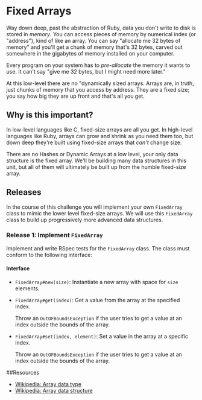 # Fixed Arrays

Way down deep, past the abstraction of Ruby, data you don't write to disk is stored in _memory_. You can access pieces of memory by numerical index (or "address"), kind of like an array. You can say "allocate me 32 bytes of memory" and you'll get a chunk of memory that's 32 bytes, carved out somewhere in the gigabytes of memory installed on your computer.

Every program on your system has to _pre-allocate_ the memory it wants to use. It can't say "give me 32 bytes, but I might need more later."

At this low-level there are no "dynamically sized arrays. Arrays are, in truth, just chunks of memory that you access by address. They are a fixed size; you say how big they are up front and that's all you get.

## Why is this important?

In low-level languages like C, fixed-size arrays are all you get. In high-level languages like Ruby, arrays can grow and shrink as you need them too, but down deep they're built using fixed-size arrays that _can't_ change size.

There are no Hashes or Dynamic Arrays at a low level, your only data structure is the fixed array. We'll be building many data structures in this unit, but all of them will ultimately be built up from the humble fixed-size array.

## Releases

In the course of this challenge you will implement your own `FixedArray` class to mimic the lower level fixed-size arrays. We will use this `FixedArray` class to build up progressively more advanced data structures.

### Release 1: Implement `FixedArray`

Implement and write RSpec tests for the `FixedArray` class. The class must conform to the following interface:

#### Interface
- `FixedArray#new(size)`: Instantiate a new array with space for `size` elements.
- `FixedArray#get(index)`: Get a value from the array at the specified index.

  Throw an `OutOFBoundsException` if the user tries to get a value at an index outside the bounds of the array.
- `FixedArray#set(index, element)`: Set a value in the array at a specific index.

  Throw an `OutOFBoundsException` if the user tries to get a value at an index outside the bounds of the array.

##Resources

* [Wikipedia: Array data type](http://en.wikipedia.org/wiki/Array_data_type#Abstract_arrays)
* [Wikipedia: Array data structure](http://en.wikipedia.org/wiki/Array_data_structure)
